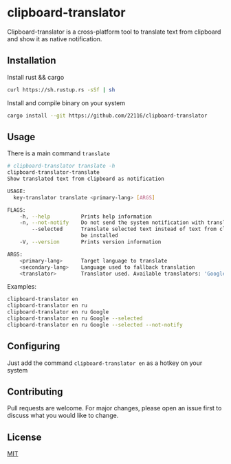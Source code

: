 # clipboard-translator

Clipboard-translator is a cross-platform tool to translate text from clipboard and show it as native notification.
## Installation

Install rust && cargo

```bash
curl https://sh.rustup.rs -sSf | sh
```

Install and compile binary on your system

```bash
cargo install --git https://github.com/22116/clipboard-translator
```

## Usage

There is a main command `translate`

```bash
# clipboard-translator translate -h
clipboard-translator-translate 
Show translated text from clipboard as notification

USAGE:
  key-translator translate <primary-lang> [ARGS]

FLAGS:
    -h, --help          Prints help information
    -n, --not-notify    Do not send the system notification with translated text
        --selected      Translate selected text instead of text from clipboard. Requires 'xsel' module on the system to
                        be installed
    -V, --version       Prints version information

ARGS:
    <primary-lang>      Target language to translate
    <secondary-lang>    Language used to fallback translation
    <translator>        Translator used. Available translators: 'Google'
```

Examples:

```bash
clipboard-translator en
clipboard-translator en ru
clipboard-translator en ru Google
clipboard-translator en ru Google --selected
clipboard-translator en ru Google --selected --not-notify
```

## Configuring

Just add the command `clipboard-translator en` as a hotkey on your system

## Contributing
Pull requests are welcome. For major changes, please open an issue first to discuss what you would like to change.

## License
[MIT](https://choosealicense.com/licenses/mit/)
